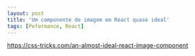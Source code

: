 ```yaml
---
layout: post
title: 'Um componente de imagem em React quase ideal'
tags: [Peformance, React]
---
```


<https://css-tricks.com/an-almost-ideal-react-image-component>
